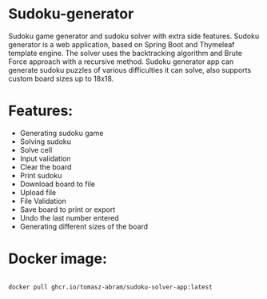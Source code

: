 # Sudoku-generator

Sudoku game generator and sudoku solver with extra side features. Sudoku generator is a web application, based on Spring Boot and Thymeleaf template engine. The solver uses the backtracking algorithm and Brute Force approach with a recursive method. Sudoku generator app can generate sudoku puzzles of various difficulties it can solve, also supports custom board sizes up to 18x18.


# Features:
- Generating sudoku game
- Solving sudoku
- Solve cell
- Input validation
- Clear the board
- Print sudoku
- Download board to file
- Upload file
- File Validation
- Save board to print or export
- Undo the last number entered
- Generating different sizes of the board

# Docker image:

<code>
docker pull ghcr.io/tomasz-abram/sudoku-solver-app:latest
</code>
